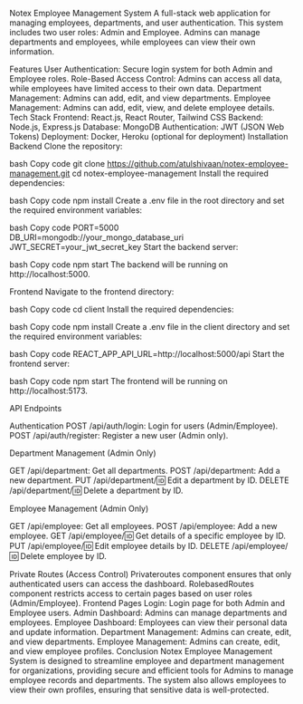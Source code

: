 Notex Employee Management System
A full-stack web application for managing employees, departments, and user authentication.
This system includes two user roles: Admin and Employee.
Admins can manage departments and employees, while employees can view their own information.

Features
User Authentication: Secure login system for both Admin and Employee roles.
Role-Based Access Control: Admins can access all data, while employees have limited access to their own data.
Department Management: Admins can add, edit, and view departments.
Employee Management: Admins can add, edit, view, and delete employee details.
Tech Stack
Frontend: React.js, React Router, Tailwind CSS
Backend: Node.js, Express.js
Database: MongoDB
Authentication: JWT (JSON Web Tokens)
Deployment: Docker, Heroku (optional for deployment)
Installation
Backend
Clone the repository:

bash
Copy code
git clone https://github.com/atulshivaan/notex-employee-management.git
cd notex-employee-management
Install the required dependencies:

bash
Copy code
npm install
Create a .env file in the root directory and set the required environment variables:

bash
Copy code
PORT=5000
DB_URI=mongodb://your_mongo_database_uri
JWT_SECRET=your_jwt_secret_key
Start the backend server:

bash
Copy code
npm start
The backend will be running on http://localhost:5000.

Frontend
Navigate to the frontend directory:

bash
Copy code
cd client
Install the required dependencies:

bash
Copy code
npm install
Create a .env file in the client directory and set the required environment variables:

bash
Copy code
REACT_APP_API_URL=http://localhost:5000/api
Start the frontend server:

bash
Copy code
npm start
The frontend will be running on http://localhost:5173.

API Endpoints

Authentication
POST /api/auth/login: Login for users (Admin/Employee).
POST /api/auth/register: Register a new user (Admin only).

Department Management (Admin Only)

GET /api/department: Get all departments.
POST /api/department: Add a new department.
PUT /api/department/:id: Edit a department by ID.
DELETE /api/department/:id: Delete a department by ID.

Employee Management (Admin Only)

GET /api/employee: Get all employees.
POST /api/employee: Add a new employee.
GET /api/employee/:id: Get details of a specific employee by ID.
PUT /api/employee/:id: Edit employee details by ID.
DELETE /api/employee/:id: Delete employee by ID.

Private Routes (Access Control)
Privateroutes component ensures that only authenticated users can access the dashboard.
RolebasedRoutes component restricts access to certain pages based on user roles (Admin/Employee).
Frontend Pages
Login: Login page for both Admin and Employee users.
Admin Dashboard: Admins can manage departments and employees.
Employee Dashboard: Employees can view their personal data and update information.
Department Management: Admins can create, edit, and view departments.
Employee Management: Admins can create, edit, and view employee profiles.
Conclusion
Notex Employee Management System is designed to streamline employee and department management for organizations, providing secure and efficient tools for Admins to manage employee records and departments. The system also allows employees to view their own profiles, ensuring that sensitive data is well-protected.

